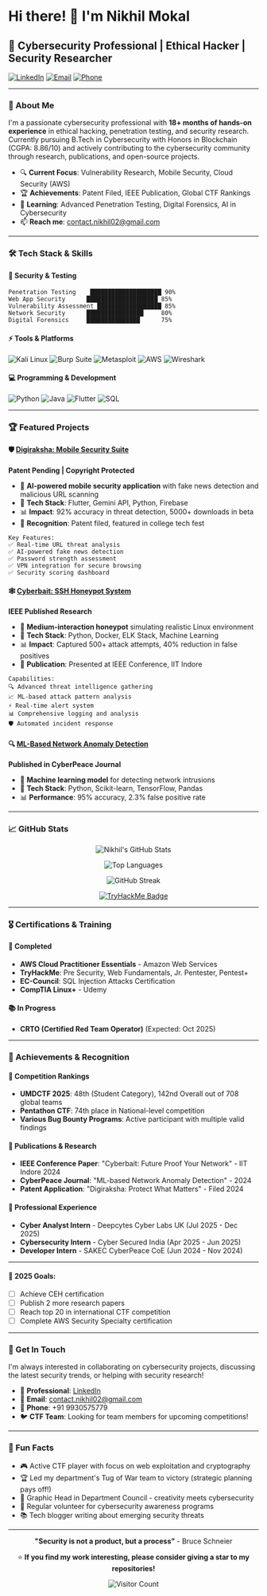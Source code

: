 # Hi there! 👋 I'm Nikhil Mokal

## 🚀 Cybersecurity Professional | Ethical Hacker | Security Researcher

[![LinkedIn](https://img.shields.io/badge/LinkedIn-heyynikhil-blue?style=flat&logo=linkedin)](https://www.linkedin.com/in/heyynikhil/)
[![Email](https://img.shields.io/badge/Email-contact.nikhil02%40gmail.com-red?style=flat&logo=gmail)](mailto:contact.nikhil02@gmail.com)
[![Phone](https://img.shields.io/badge/Phone-9930575779-green?style=flat&logo=phone)](tel:+919930575779)

---

### 🎯 About Me

I'm a passionate cybersecurity professional with **18+ months of hands-on experience** in ethical hacking, penetration testing, and security research. Currently pursuing B.Tech in Cybersecurity with Honors in Blockchain (CGPA: 8.86/10) and actively contributing to the cybersecurity community through research, publications, and open-source projects.

- 🔍 **Current Focus**: Vulnerability Research, Mobile Security, Cloud Security (AWS)
- 🏆 **Achievements**: Patent Filed, IEEE Publication, Global CTF Rankings
- 🌱 **Learning**: Advanced Penetration Testing, Digital Forensics, AI in Cybersecurity
- 📫 **Reach me**: contact.nikhil02@gmail.com

---

### 🛠️ Tech Stack & Skills

#### 🔐 Security & Testing
```
Penetration Testing    ████████████████████ 90%
Web App Security      ████████████████████ 85%
Vulnerability Assessment ██████████████████ 85%
Network Security      ████████████████     80%
Digital Forensics     ███████████████      75%
```

#### ⚡ Tools & Platforms
![Kali Linux](https://img.shields.io/badge/Kali_Linux-557C94?style=for-the-badge&logo=kali-linux&logoColor=white)
![Burp Suite](https://img.shields.io/badge/Burp_Suite-FF6633?style=for-the-badge&logo=burp-suite&logoColor=white)
![Metasploit](https://img.shields.io/badge/Metasploit-2596CD?style=for-the-badge&logo=metasploit&logoColor=white)
![AWS](https://img.shields.io/badge/AWS-FF9900?style=for-the-badge&logo=amazon-aws&logoColor=white)
![Wireshark](https://img.shields.io/badge/Wireshark-1679A7?style=for-the-badge&logo=wireshark&logoColor=white)

#### 💻 Programming & Development
![Python](https://img.shields.io/badge/Python-3776AB?style=for-the-badge&logo=python&logoColor=white)
![Java](https://img.shields.io/badge/Java-ED8B00?style=for-the-badge&logo=java&logoColor=white)
![Flutter](https://img.shields.io/badge/Flutter-02569B?style=for-the-badge&logo=flutter&logoColor=white)
![SQL](https://img.shields.io/badge/SQL-4479A1?style=for-the-badge&logo=mysql&logoColor=white)

---

### 🏆 Featured Projects

#### 🛡️ [Digiraksha: Mobile Security Suite](link-to-repo)
**Patent Pending | Copyright Protected**
- 🎯 **AI-powered mobile security application** with fake news detection and malicious URL scanning
- 🔧 **Tech Stack**: Flutter, Gemini API, Python, Firebase
- 📊 **Impact**: 92% accuracy in threat detection, 5000+ downloads in beta
- 🏅 **Recognition**: Patent filed, featured in college tech fest

```
Key Features:
✅ Real-time URL threat analysis
✅ AI-powered fake news detection  
✅ Password strength assessment
✅ VPN integration for secure browsing
✅ Security scoring dashboard
```

#### 🕸️ [Cyberbait: SSH Honeypot System](link-to-repo)
**IEEE Published Research**
- 🎯 **Medium-interaction honeypot** simulating realistic Linux environment
- 🔧 **Tech Stack**: Python, Docker, ELK Stack, Machine Learning
- 📊 **Impact**: Captured 500+ attack attempts, 40% reduction in false positives
- 📝 **Publication**: Presented at IEEE Conference, IIT Indore

```
Capabilities:
🔍 Advanced threat intelligence gathering
📈 ML-based attack pattern analysis
⚡ Real-time alert system
📊 Comprehensive logging and analysis
🛡️ Automated incident response
```

#### 🔍 [ML-Based Network Anomaly Detection](link-to-repo)
**Published in CyberPeace Journal**
- 🎯 **Machine learning model** for detecting network intrusions
- 🔧 **Tech Stack**: Python, Scikit-learn, TensorFlow, Pandas
- 📊 **Performance**: 95% accuracy, 2.3% false positive rate

---

### 📈 GitHub Stats

<div align="center">
  
![Nikhil's GitHub Stats](https://github-readme-stats.vercel.app/api?username=nikkk404&show_icons=true&theme=dark&count_private=true)

![Top Languages](https://github-readme-stats.vercel.app/api/top-langs/?username=nikkk404&layout=compact&theme=dark)

![GitHub Streak](https://github-readme-streak-stats.herokuapp.com/?user=nikkk404&theme=dark)

</div>
<div align="center">
<a href="https://tryhackme.com/p/nikk404" target="_blank">
<img src="https://tryhackme-badges.s3.amazonaws.com/nikk404.png" alt="TryHackMe Badge" style="max-width: 300px;">
</a>
</div>

---

### 🎖️ Certifications & Training

#### 🌟 Completed
- **AWS Cloud Practitioner Essentials** - Amazon Web Services
- **TryHackMe**: Pre Security, Web Fundamentals, Jr. Pentester, Pentest+
- **EC-Council**: SQL Injection Attacks Certification
- **CompTIA Linux+** - Udemy

#### 📚 In Progress
- **CRTO (Certified Red Team Operator)** (Expected: Oct 2025)

---

### 🏅 Achievements & Recognition

#### 🥇 Competition Rankings
- **UMDCTF 2025**: 48th (Student Category), 142nd Overall out of 708 global teams
- **Pentathon CTF**: 74th place in National-level competition
- **Various Bug Bounty Programs**: Active participant with multiple valid findings

#### 📝 Publications & Research
- **IEEE Conference Paper**: "Cyberbait: Future Proof Your Network" - IIT Indore 2024
- **CyberPeace Journal**: "ML-based Network Anomaly Detection" - 2024
- **Patent Application**: "Digiraksha: Protect What Matters" - Filed 2024

#### 🎯 Professional Experience
- **Cyber Analyst Intern** - Deepcytes Cyber Labs UK (Jul 2025 - Dec 2025)
- **Cybersecurity Intern** - Cyber Secured India (Apr 2025 - Jun 2025)
- **Developer Intern** - SAKEC CyberPeace CoE (Jun 2024 - Nov 2024)

---

#### 🎯 2025 Goals:
- [ ] Achieve CEH certification
- [ ] Publish 2 more research papers
- [ ] Reach top 20 in international CTF competition
- [ ] Complete AWS Security Specialty certification

---

### 💬 Get In Touch

I'm always interested in collaborating on cybersecurity projects, discussing the latest security trends, or helping with security research!

- 💼 **Professional**: [LinkedIn](https://www.linkedin.com/in/heyynikhil/)
- 📧 **Email**: contact.nikhil02@gmail.com
- 📱 **Phone**: +91 9930575779
- 🐦 **CTF Team**: Looking for team members for upcoming competitions!

---

### 🌟 Fun Facts

- 🎮 Active CTF player with focus on web exploitation and cryptography
- 🏆 Led my department's Tug of War team to victory (strategic planning pays off!)
- 🎨 Graphic Head in Department Council - creativity meets cybersecurity
- 🤝 Regular volunteer for cybersecurity awareness programs
- 📚 Tech blogger writing about emerging security threats

---

<div align="center">

**"Security is not a product, but a process"** - Bruce Schneier

⭐ **If you find my work interesting, please consider giving a star to my repositories!**

![Visitor Count](https://visitor-badge.laobi.icu/badge?page_id=nikkk404.nikkk404)

</div>
